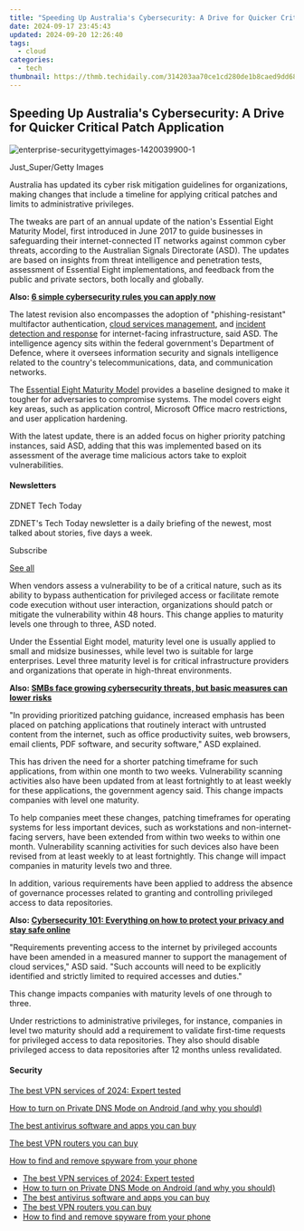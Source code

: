 ```yaml
---
title: "Speeding Up Australia's Cybersecurity: A Drive for Quicker Critical Patch Application"
date: 2024-09-17 23:45:43
updated: 2024-09-20 12:26:40
tags:
  - cloud
categories:
  - tech
thumbnail: https://thmb.techidaily.com/314203aa70ce1cd280de1b8caed9dd68a2d3fe23b8a42bb326b5ec5adab13e40.jpg
---
```


## Speeding Up Australia's Cybersecurity: A Drive for Quicker Critical Patch Application

![enterprise-securitygettyimages-1420039900-1](https://www.zdnet.com/a/img/resize/fdeb7796f79b592c79a267565d94cfd5191a858f/2023/11/27/94d82a14-4085-4a4e-95c7-7e0665b307a3/enterprise-securitygettyimages-1420039900-1.jpg?auto=webp&width=1280)

Just\_Super/Getty Images

Australia has updated its cyber risk mitigation guidelines for organizations, making changes that include a timeline for applying critical patches and limits to administrative privileges. 

The tweaks are part of an annual update of the nation's Essential Eight Maturity Model, first introduced in June 2017 to guide businesses in safeguarding their internet-connected IT networks against common cyber threats, according to the Australian Signals Directorate (ASD). The updates are based on insights from threat intelligence and penetration tests, assessment of Essential Eight implementations, and feedback from the public and private sectors, both locally and globally.

**Also: [6 simple cybersecurity rules you can apply now](https://www.zdnet.com/article/6-simple-cybersecurity-rules-you-can-apply-now/)**

The latest revision also encompasses the adoption of "phishing-resistant" multifactor authentication, [cloud services management](https://www.zdnet.com/article/australia-releases-cloud-security-guides-for-smbs/), and [incident detection and response](https://www.zdnet.com/article/australia-seeks-stiffer-penalty-for-data-breaches-amidst-spate-of-security-incidents/) for internet-facing infrastructure, said ASD. The intelligence agency sits within the federal government's Department of Defence, where it oversees information security and signals intelligence related to the country's telecommunications, data, and communication networks. 

The [Essential Eight Maturity Model](https://www.cyber.gov.au/resources-business-and-government/essential-cyber-security/essential-eight/essential-eight-explained) provides a baseline designed to make it tougher for adversaries to compromise systems. The model covers eight key areas, such as application control, Microsoft Office macro restrictions, and user application hardening. 

With the latest update, there is an added focus on higher priority patching instances, said ASD, adding that this was implemented based on its assessment of the average time malicious actors take to exploit vulnerabilities. 

#### Newsletters

ZDNET Tech Today

ZDNET's Tech Today newsletter is a daily briefing of the newest, most talked about stories, five days a week.

 Subscribe

[See all](https://www.zdnet.com/newsletters/)

When vendors assess a vulnerability to be of a critical nature, such as its ability to bypass authentication for privileged access or facilitate remote code execution without user interaction, organizations should patch or mitigate the vulnerability within 48 hours. This change applies to maturity levels one through to three, ASD noted. 

Under the Essential Eight model, maturity level one is usually applied to small and midsize businesses, while level two is suitable for large enterprises. Level three maturity level is for critical infrastructure providers and organizations that operate in high-threat environments. 

**Also: [SMBs face growing cybersecurity threats, but basic measures can lower risks](https://www.zdnet.com/article/smbs-face-growing-cybersecurity-threats-but-basic-measures-can-lower-risks/)**

"In providing prioritized patching guidance, increased emphasis has been placed on patching applications that routinely interact with untrusted content from the internet, such as office productivity suites, web browsers, email clients, PDF software, and security software," ASD explained. 

This has driven the need for a shorter patching timeframe for such applications, from within one month to two weeks. Vulnerability scanning activities also have been updated from at least fortnightly to at least weekly for these applications, the government agency said. This change impacts companies with level one maturity.

To help companies meet these changes, patching timeframes for operating systems for less important devices, such as workstations and non-internet-facing servers, have been extended from within two weeks to within one month. Vulnerability scanning activities for such devices also have been revised from at least weekly to at least fortnightly. This change will impact companies in maturity levels two and three. 

In addition, various requirements have been applied to address the absence of governance processes related to granting and controlling privileged access to data repositories. 

**Also: [Cybersecurity 101: Everything on how to protect your privacy and stay safe online](https://www.zdnet.com/article/cybersecurity-101-everything-on-how-to-protect-your-privacy-and-stay-safe-online/)**

"Requirements preventing access to the internet by privileged accounts have been amended in a measured manner to support the management of cloud services," ASD said. "Such accounts will need to be explicitly identified and strictly limited to required accesses and duties."

This change impacts companies with maturity levels of one through to three. 

Under restrictions to administrative privileges, for instance, companies in level two maturity should add a requirement to validate first-time requests for privileged access to data repositories. They also should disable privileged access to data repositories after 12 months unless revalidated. 

#### Security

[The best VPN services of 2024: Expert tested](https://www.zdnet.com/article/best-vpn/ "The best VPN services of 2024: Expert tested")

[How to turn on Private DNS Mode on Android (and why you should)](https://www.zdnet.com/article/how-to-turn-on-private-dns-mode-on-android-and-why-you-should/ "How to turn on Private DNS Mode on Android (and why you should)")

[The best antivirus software and apps you can buy](https://www.zdnet.com/article/best-antivirus/ "The best antivirus software and apps you can buy")

[The best VPN routers you can buy](https://www.zdnet.com/article/best-vpn-router/ "The best VPN routers you can buy")

[How to find and remove spyware from your phone](https://www.zdnet.com/article/how-to-find-and-remove-spyware-from-your-phone/ "How to find and remove spyware from your phone")

* [The best VPN services of 2024: Expert tested](https://www.zdnet.com/article/best-vpn/ "The best VPN services of 2024: Expert tested")
* [How to turn on Private DNS Mode on Android (and why you should)](https://www.zdnet.com/article/how-to-turn-on-private-dns-mode-on-android-and-why-you-should/ "How to turn on Private DNS Mode on Android (and why you should)")
* [The best antivirus software and apps you can buy](https://www.zdnet.com/article/best-antivirus/ "The best antivirus software and apps you can buy")
* [The best VPN routers you can buy](https://www.zdnet.com/article/best-vpn-router/ "The best VPN routers you can buy")
* [How to find and remove spyware from your phone](https://www.zdnet.com/article/how-to-find-and-remove-spyware-from-your-phone/ "How to find and remove spyware from your phone")

<ins class="adsbygoogle"
     style="display:block"
     data-ad-format="autorelaxed"
     data-ad-client="ca-pub-7571918770474297"
     data-ad-slot="1223367746"></ins>



<ins class="adsbygoogle"
     style="display:block"
     data-ad-client="ca-pub-7571918770474297"
     data-ad-slot="8358498916"
     data-ad-format="auto"
     data-full-width-responsive="true"></ins>
